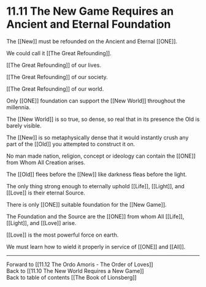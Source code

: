 # 11.11 The New Game Requires an Ancient and Eternal Foundation

The [[New]] must be refounded on the Ancient and Eternal [[ONE]]. 

We could call it [[The Great Refounding]]. 

[[The Great Refounding]] of our lives. 

[[The Great Refounding]] of our society. 

[[The Great Refounding]] of our world. 

Only [[ONE]] foundation can support the [[New World]] throughout the millennia.

The [[New World]] is so true, so dense, so real that in its presence the Old is barely visible. 

The [[New]] is so metaphysically dense that it would instantly crush any part of the [[Old]] you attempted to construct it on.

No man made nation, religion, concept or ideology can contain the [[ONE]] from Whom All Creation arises. 

The [[Old]] flees before the [[New]] like darkness fleas before the light. 

The only thing strong enough to eternally uphold [[Life]], [[Light]], and [[Love]] is their eternal Source.

There is only [[ONE]] suitable foundation for the [[New Game]].

The Foundation and the Source are the [[ONE]] from whom All [[Life]], [[Light]], and [[Love]] arise.

[[Love]] is the most powerful force on earth.

We must learn how to wield it properly in service of [[ONE]] and [[All]]. 

___

Forward to [[11.12 The Ordo Amoris - The Order of Loves]]  
Back to [[11.10 The New World Requires a New Game]]  
Back to table of contents [[The Book of Lionsberg]]  


